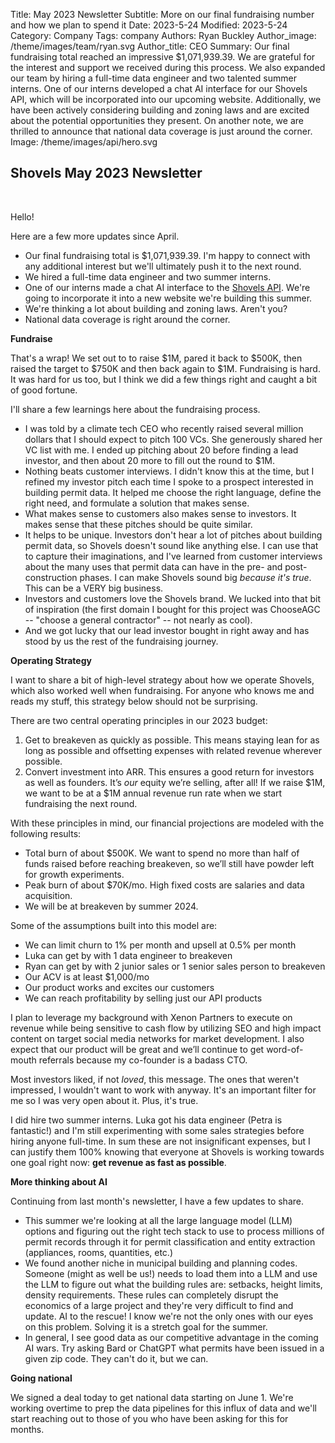 Title: May 2023 Newsletter
Subtitle: More on our final fundraising number and how we plan to spend it
Date: 2023-5-24
Modified: 2023-5-24
Category: Company
Tags: company
Authors: Ryan Buckley
Author_image: /theme/images/team/ryan.svg
Author_title: CEO
Summary: Our final fundraising total reached an impressive $1,071,939.39. We are grateful for the interest and support we received during this process. We also expanded our team by hiring a full-time data engineer and two talented summer interns. One of our interns developed a chat AI interface for our Shovels API, which will be incorporated into our upcoming website. Additionally, we have been actively considering building and zoning laws and are excited about the potential opportunities they present. On another note, we are thrilled to announce that national data coverage is just around the corner. 
Image: /theme/images/api/hero.svg

## Shovels May 2023 Newsletter
<br>

Hello!

Here are a few more updates since April.

*   Our final fundraising total is $1,071,939.39. I'm happy to connect with any additional interest but we'll ultimately push it to the next round. 
*   We hired a full-time data engineer and two summer interns.
*   One of our interns made a chat AI interface to the [Shovels API](https://shovels-v2.redoc.ly). We're going to incorporate it into a new website we're building this summer. 
*   We're thinking a lot about building and zoning laws. Aren't you?  
*   National data coverage is right around the corner. 

**Fundraise**

That's a wrap! We set out to to raise $1M, pared it back to $500K, then raised the target to $750K and then back again to $1M. Fundraising is hard. It was hard for us too, but I think we did a few things right and caught a bit of good fortune.

I'll share a few learnings here about the fundraising process.

*   I was told by a climate tech CEO who recently raised several million dollars that I should expect to pitch 100 VCs. She generously shared her VC list with me. I ended up pitching about 20 before finding a lead investor, and then about 20 more to fill out the round to $1M.
*   Nothing beats customer interviews. I didn't know this at the time, but I refined my investor pitch each time I spoke to a prospect interested in building permit data. It helped me choose the right language, define the right need, and formulate a solution that makes sense.
*   What makes sense to customers also makes sense to investors. It makes sense that these pitches should be quite similar. 
*   It helps to be unique. Investors don't hear a lot of pitches about building permit data, so Shovels doesn't sound like anything else. I can use that to capture their imaginations, and I've learned from customer interviews about the many uses that permit data can have in the pre- and post-construction phases. I can make Shovels sound big _because it's true_. This can be a VERY big business.
*   Investors and customers love the Shovels brand. We lucked into that bit of inspiration (the first domain I bought for this project was ChooseAGC -- "choose a general contractor" -- not nearly as cool). 
*   And we got lucky that our lead investor bought in right away and has stood by us the rest of the fundraising journey.  

**Operating Strategy**

I want to share a bit of high-level strategy about how we operate Shovels, which also worked well when fundraising. For anyone who knows me and reads my stuff, this strategy below should not be surprising.

There are two central operating principles in our 2023 budget:

1.  Get to breakeven as quickly as possible. This means staying lean for as long as possible and offsetting expenses with related revenue wherever possible.
2.  Convert investment into ARR. This ensures a good return for investors as well as founders. It’s _our_ equity we’re selling, after all! If we raise $1M, we want to be at a $1M annual revenue run rate when we start fundraising the next round.

With these principles in mind, our financial projections are modeled with the following results:

*   Total burn of about $500K. We want to spend no more than half of funds raised before reaching breakeven, so we’ll still have powder left for growth experiments.
*   Peak burn of about $70K/mo. High fixed costs are salaries and data acquisition.
*   We will be at breakeven by summer 2024.

Some of the assumptions built into this model are:

*   We can limit churn to 1% per month and upsell at 0.5% per month
*   Luka can get by with 1 data engineer to breakeven
*   Ryan can get by with 2 junior sales or 1 senior sales person to breakeven
*   Our ACV is at least $1,000/mo
*   Our product works and excites our customers
*   We can reach profitability by selling just our API products
    

I plan to leverage my background with Xenon Partners to execute on revenue while being sensitive to cash flow by utilizing SEO and high impact content on target social media networks for market development. I also expect that our product will be great and we’ll continue to get word-of-mouth referrals because my co-founder is a badass CTO.

Most investors liked, if not _loved_, this message. The ones that weren't impressed, I wouldn't want to work with anyway. It's an important filter for me so I was very open about it. Plus, it's true. 

I did hire two summer interns. Luka got his data engineer (Petra is fantastic!) and I'm still experimenting with some sales strategies before hiring anyone full-time. In sum these are not insignificant expenses, but I can justify them 100% knowing that everyone at Shovels is working towards one goal right now: **get revenue as fast as possible**. 

**More thinking about AI**

Continuing from last month's newsletter, I have a few updates to share.

*   This summer we're looking at all the large language model (LLM) options and figuring out the right tech stack to use to process millions of permit records through it for permit classification and entity extraction (appliances, rooms, quantities, etc.)
*   We found another niche in municipal building and planning codes. Someone (might as well be us!) needs to load them into a LLM and use the LLM to figure out what the building rules are: setbacks, height limits, density requirements. These rules can completely disrupt the economics of a large project and they're very difficult to find and update. AI to the rescue! I know we're not the only ones with our eyes on this problem. Solving it is a stretch goal for the summer. 
*   In general, I see good data as our competitive advantage in the coming AI wars. Try asking Bard or ChatGPT what permits have been issued in a given zip code. They can't do it, but we can.

**Going national**

We signed a deal today to get national data starting on June 1. We're working overtime to prep the data pipelines for this influx of data and we'll start reaching out to those of you who have been asking for this for months. 
